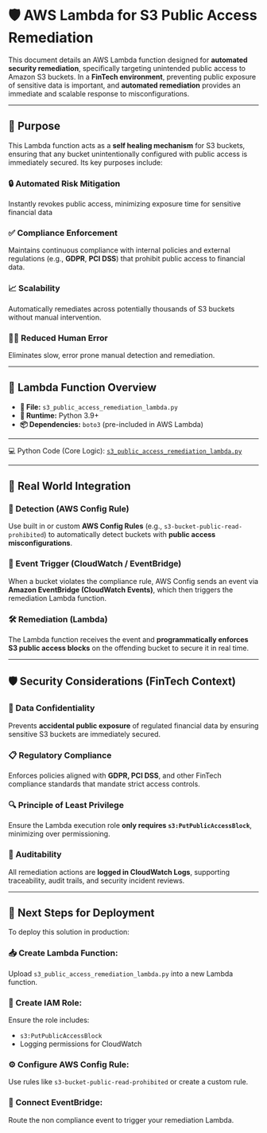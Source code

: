 # 🛡️ AWS Lambda for S3 Public Access Remediation

This document details an AWS Lambda function designed for **automated security remediation**, specifically targeting unintended public access to Amazon S3 buckets. In a **FinTech environment**, preventing public exposure of sensitive data is important, and **automated remediation** provides an immediate and scalable response to misconfigurations.

---

## 🎯 Purpose

This Lambda function acts as a **self healing mechanism** for S3 buckets, ensuring that any bucket unintentionally configured with public access is immediately secured. Its key purposes include:

### 🔒 Automated Risk Mitigation
Instantly revokes public access, minimizing exposure time for sensitive financial data

### ✅ Compliance Enforcement
Maintains continuous compliance with internal policies and external regulations (e.g., **GDPR**, **PCI DSS**) that prohibit public access to financial data.

### 📈 Scalability
Automatically remediates across potentially thousands of S3 buckets without manual intervention.

### 🧑‍💻 Reduced Human Error
Eliminates slow, error prone manual detection and remediation.

---

## 🧠 Lambda Function Overview

- **📄 File:** `s3_public_access_remediation_lambda.py`  
- **🧪 Runtime:** Python 3.9+  
- **📦 Dependencies:** `boto3` (pre-included in AWS Lambda)

---
💻 Python Code (Core Logic): [`s3_public_access_remediation_lambda.py`](./s3_public_access_remediation_lambda.py)


---
## 🔄 Real World Integration

### 🧭 Detection (AWS Config Rule)
Use built in or custom **AWS Config Rules** (e.g., `s3-bucket-public-read-prohibited`) to automatically detect buckets with **public access misconfigurations**.

### 📡 Event Trigger (CloudWatch / EventBridge)
When a bucket violates the compliance rule, AWS Config sends an event via **Amazon EventBridge (CloudWatch Events)**, which then triggers the remediation Lambda function.

### 🛠️ Remediation (Lambda)
The Lambda function receives the event and **programmatically enforces S3 public access blocks** on the offending bucket to secure it in real time.

---

## 🛡️ Security Considerations (FinTech Context)

### 🔐 Data Confidentiality
Prevents **accidental public exposure** of regulated financial data by ensuring sensitive S3 buckets are immediately secured.

### 📋 Regulatory Compliance
Enforces policies aligned with **GDPR, PCI DSS**, and other FinTech compliance standards that mandate strict access controls.

### 🔍 Principle of Least Privilege
Ensure the Lambda execution role **only requires `s3:PutPublicAccessBlock`**, minimizing over permissioning.

### 📘 Auditability
All remediation actions are **logged in CloudWatch Logs**, supporting traceability, audit trails, and security incident reviews.

---

## 🚀 Next Steps for Deployment

To deploy this solution in production:

### 📥 Create Lambda Function:
Upload `s3_public_access_remediation_lambda.py` into a new Lambda function.

### 🔐 Create IAM Role:
Ensure the role includes:

- `s3:PutPublicAccessBlock`
- Logging permissions for CloudWatch

### ⚙️ Configure AWS Config Rule:
Use rules like `s3-bucket-public-read-prohibited` or create a custom rule.

### 📡 Connect EventBridge:
Route the non compliance event to trigger your remediation Lambda.
